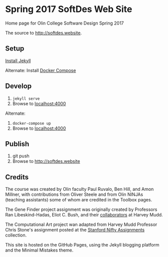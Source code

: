 # Spring 2017 SoftDes Web Site

Home page for Olin College Software Design Spring 2017

The source to <http://softdes.website>.


## Setup

[Install Jekyll](https://jekyllrb.com/docs/installation/)

Alternate: Install [Docker Compose](https://docs.docker.com/compose/install/)


## Develop

1. `jekyll serve`
2. Browse to [localhost:4000](http://localhost:4000)

Alternate:

1. `docker-compose up`
2. Browse to [localhost:4000](http://localhost:4000)


## Publish

1. git push
2. Browse to <http://softdes.website>

## Credits

The course was created by Olin faculty Paul Ruvalo, Ben Hill, and Amon Millner, with contributions from
Oliver Steele and from Olin NINJAs (teaching assistants) some of whom are credited in the Toolbox pages.

The Gene Finder project assignment was originally created by Professors Ran Libeskind-Hadas, Eliot C. Bush, and their [collaborators](https://www.cs.hmc.edu/twiki/bin/view/CS6/GreenAcknowledgements) at Harvey Mudd.

The Computational Art project wan adapted from Harvey Mudd Professor Chris Stone's assignment posted at the
[Stanford Nifty Assignments ](http://nifty.stanford.edu/) collection.

This site is hosted on the GitHub Pages, using the Jekyll blogging platform and the Minimal Mistakes theme.
